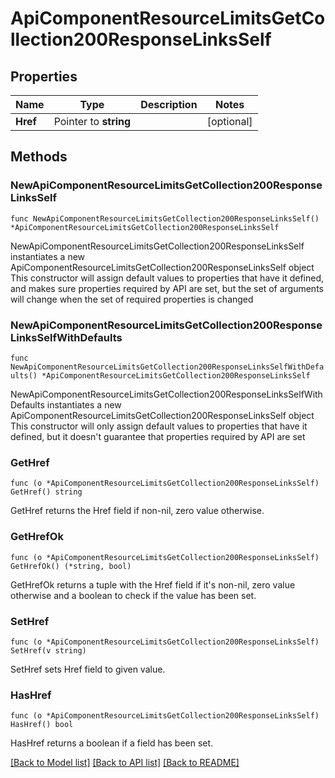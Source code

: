 # ApiComponentResourceLimitsGetCollection200ResponseLinksSelf

## Properties

Name | Type | Description | Notes
------------ | ------------- | ------------- | -------------
**Href** | Pointer to **string** |  | [optional] 

## Methods

### NewApiComponentResourceLimitsGetCollection200ResponseLinksSelf

`func NewApiComponentResourceLimitsGetCollection200ResponseLinksSelf() *ApiComponentResourceLimitsGetCollection200ResponseLinksSelf`

NewApiComponentResourceLimitsGetCollection200ResponseLinksSelf instantiates a new ApiComponentResourceLimitsGetCollection200ResponseLinksSelf object
This constructor will assign default values to properties that have it defined,
and makes sure properties required by API are set, but the set of arguments
will change when the set of required properties is changed

### NewApiComponentResourceLimitsGetCollection200ResponseLinksSelfWithDefaults

`func NewApiComponentResourceLimitsGetCollection200ResponseLinksSelfWithDefaults() *ApiComponentResourceLimitsGetCollection200ResponseLinksSelf`

NewApiComponentResourceLimitsGetCollection200ResponseLinksSelfWithDefaults instantiates a new ApiComponentResourceLimitsGetCollection200ResponseLinksSelf object
This constructor will only assign default values to properties that have it defined,
but it doesn't guarantee that properties required by API are set

### GetHref

`func (o *ApiComponentResourceLimitsGetCollection200ResponseLinksSelf) GetHref() string`

GetHref returns the Href field if non-nil, zero value otherwise.

### GetHrefOk

`func (o *ApiComponentResourceLimitsGetCollection200ResponseLinksSelf) GetHrefOk() (*string, bool)`

GetHrefOk returns a tuple with the Href field if it's non-nil, zero value otherwise
and a boolean to check if the value has been set.

### SetHref

`func (o *ApiComponentResourceLimitsGetCollection200ResponseLinksSelf) SetHref(v string)`

SetHref sets Href field to given value.

### HasHref

`func (o *ApiComponentResourceLimitsGetCollection200ResponseLinksSelf) HasHref() bool`

HasHref returns a boolean if a field has been set.


[[Back to Model list]](../README.md#documentation-for-models) [[Back to API list]](../README.md#documentation-for-api-endpoints) [[Back to README]](../README.md)


